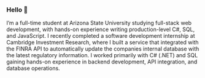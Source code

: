 ### Hello 👋<br>

I’m a full-time student at Arizona State University studying full-stack web development, with hands-on experience writing production-level C#, SQL, and JavaScript. I recently completed a software development internship at Cambridge Investment Research, where I built a service that integrated with the FINRA API to automatically update the companies internal database with the latest regulatory information. I worked primarily with C# (.NET) and SQL gaining hands-on experience in backend development, API integration, and database operations.
